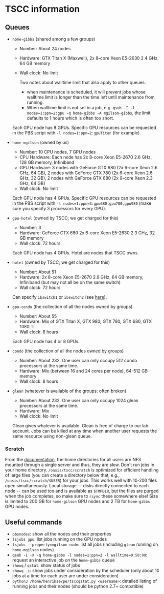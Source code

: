 # TSCC information

## Queues

- `home-gibbs` (shared among a few groups)

  - Number: About 24 nodes
  - Hardware: GTX Titan X (Maxwell), 2x 8-core Xeon E5-2630 2.4 GHz, 64 GB memory
  - Wall clock: No limit
  
    Two notes about walltime limit that also apply to other queues: 
    - when maintenance is scheduled, it will prevent jobs whose walltime limit is longer than the time left until maintenance from running. 
    - When walltime limit is not set in a job, e.g. `qsub -I -l nodes=1:ppn=2:gpu -q home-gibbs -A mgilson-gibbs`, the limit defaults to 1 hours which is often too short.

  Each GPU node has 8 GPUs. Specific GPU resources can be requested in the PBS script with `-l nodes=1:ppn=2:gpuTitan` (for example).

- `home-mgilson` (owned by us)

  - Number: 10 CPU nodes, 7 GPU nodes
  - CPU Hardware: Each node has 2x 8-core Xeon E5-2670 2.6 GHz, 128 GB memory, Infiniband
  - GPU Hardware: 3 nodes with GeForce GTX 980 (2x 6-core Xeon 2.6 GHz, 64 GB), 2 nodes with GeForce GTX 780 (2x 6-core Xeon 2.6 GHz, 32 GB), 2 nodes with GeForce GTX 680 (2x 6-core Xeon 2.3 GHz, 64 GB)
  - Wall clock: No limit

  Each GPU node has 4 GPUs. Specific GPU resources can be requested in the PBS script with `-l nodes=1:ppn=3:gpu680,gpu780,gpu980` (make sure you specify 3 processors for every GPU).

- `gpu-hotel` (owned by TSCC; we get charged for this)

  - Number: 3
  - Hardware: GeForce GTX 680 2x 6-core Xeon E5-2630 2.3 GHz, 32 GB memory
  - Wall clock: 72 hours

  Each GPU node has 4 GPUs. Hotel are nodes that TSCC owns.

- `hotel` (owned by TSCC; we get charged for this)
  - Number: About 51
  - Hardware: 2x 8-core Xeon E5-2670 2.6 GHz, 64 GB memory, Infiniband (but may not all be on the same switch)
  - Wall clock: 72 hours

  Can specify `ibswitch1` or `ibswitch2` (see [here](http://www.sdsc.edu/~hocks/FG/TSCC.torque.html)).

- `gpu-condo` (the collection of all the nodes owned by groups)

  - Number: About 55
  - Hardware: Mix of GTX Titan X, GTX 980, GTX 780, GTX 680, GTX 1080 Ti
  - Wall clock: 8 hours

  Each GPU node has 4 or 8 GPUs.

- `condo` (the collection of all the nodes owned by groups)

  - Number: About 232. One user can only occupy 512 condo processors at the same time.
  - Hardware: Mix (between 16 and 24 cores per node), 64-512 GB memory
  - Wall clock: 8 hours

- `glean` (whatever is available of the groups; often broken)

  - Number: About 232. One user can only occupy 1024 glean processors at the same time.
  - Hardware: Mix
  - Wall clock: No limit

  Glean gives whatever is available. Glean is free of charge to our lab account. Jobs can be killed at any time when another user requests the same resource using non-glean queue.

### Scratch

From the [documentation](http://www.sdsc.edu/support/user_guides/tscc-quick-start.html), the home directories for all users are NFS mounted through a single server and thus, they are slow. Don't run jobs in your home directory. `/oasis/tscc/scratch` is optimized for efficient handling of large files (you can create a directory below that, e.g., `/oasis/tscc/scratch/$USER`) for your jobs. This works well with 10-200 files open simultaneously. Local storage -- disks directly connected to each node -- can be used too and is available as `$TMPDIR`, but the files are purged when the job completes, so make sure to `rsync` these somewhere else! Size is limited to 200 GB for `home-gilson` GPU nodes and 2 TB for `home-gibbs` GPU nodes.


## Useful commands

- `pbsnodes`: show all the nodes and their properties
- `lsjobs gpu`: list jobs running on the GPU nodes
- `lsjobs --property=mgilson-node`: list all jobs (including `glean` running on `home-mgilson` nodes)
- `qsub -I -X -q home-gibbs -l nodes=1:ppn=2 -l walltime=0:50:00`: request an interactive job on the `home-gibbs` queue
- `showq` / `qstat`: show status of jobs
- `showq -i`: show jobs under consideration by the scheduler (only about 10 jobs at a time for each user are under consideration)
- `python3 /home/henrikse/pe/tsccqstat.py <username>`: detailed listing of running jobs and their nodes (should be python 2.7+ compatible)
